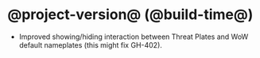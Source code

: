 # @project-version@ (@build-time@)

* Improved showing/hiding interaction between Threat Plates and WoW default nameplates (this might fix GH-402).
